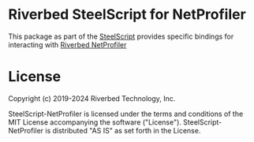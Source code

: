 Riverbed SteelScript for NetProfiler
====================================

This package as part of the [SteelScript](https://github.com/gwenblum/steelscript) provides specific bindings for interacting with [Riverbed NetProfiler](https://www.riverbed.com/products/netprofiler) 

License
=======

Copyright (c) 2019-2024 Riverbed Technology, Inc.

SteelScript-NetProfiler is licensed under the terms and conditions of the MIT
License accompanying the software ("License").  SteelScript-NetProfiler is
distributed "AS IS" as set forth in the License.
